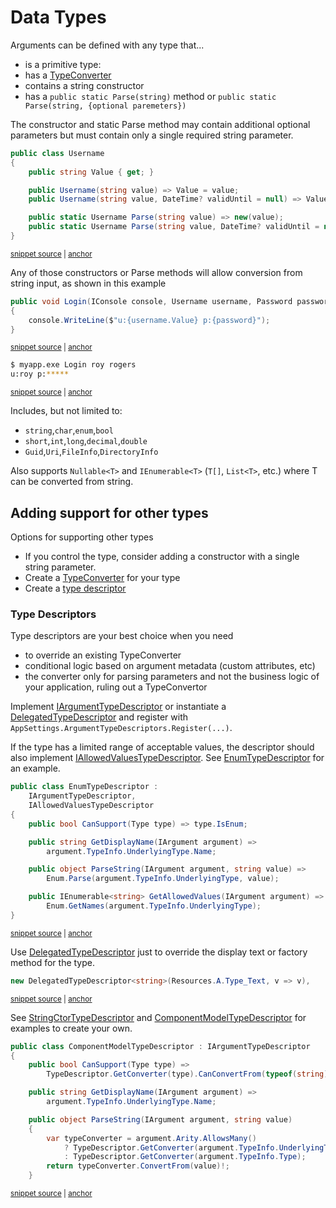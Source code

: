 # Data Types

Arguments can be defined with any type that...

* is a primitive type: 
* has a [TypeConverter](https://docs.microsoft.com/en-us/dotnet/api/system.componentmodel.typeconverter)
* contains a string constructor
* has a `public static Parse(string)` method or `public static Parse(string, {optional paremeters})`
  
The constructor and static Parse method may contain additional optional parameters but must contain only a single required string parameter.

<!-- snippet: argument_types_username -->
<a id='snippet-argument_types_username'></a>
```cs
public class Username
{
    public string Value { get; }

    public Username(string value) => Value = value;
    public Username(string value, DateTime? validUntil = null) => Value = value;

    public static Username Parse(string value) => new(value);
    public static Username Parse(string value, DateTime? validUntil = null) => new(value, validUntil);
}
```
<sup><a href='https://github.com/bilal-fazlani/commanddotnet/blob/master/CommandDotNet.DocExamples/Arguments/Arguments/Argument_Types.cs#L20-L31' title='Snippet source file'>snippet source</a> | <a href='#snippet-argument_types_username' title='Start of snippet'>anchor</a></sup>
<!-- endSnippet -->

Any of those constructors or Parse methods will allow conversion from string input, as shown in this example

<!-- snippet: argument_types -->
<a id='snippet-argument_types'></a>
```cs
public void Login(IConsole console, Username username, Password password)
{
    console.WriteLine($"u:{username.Value} p:{password}");
}
```
<sup><a href='https://github.com/bilal-fazlani/commanddotnet/blob/master/CommandDotNet.DocExamples/Arguments/Arguments/Argument_Types.cs#L12-L17' title='Snippet source file'>snippet source</a> | <a href='#snippet-argument_types' title='Start of snippet'>anchor</a></sup>
<!-- endSnippet -->

<!-- snippet: argument_types_login -->
<a id='snippet-argument_types_login'></a>
```bash
$ myapp.exe Login roy rogers
u:roy p:*****
```
<sup><a href='https://github.com/bilal-fazlani/commanddotnet/blob/master/CommandDotNet.DocExamples/BashSnippets/argument_types_login.bash#L1-L4' title='Snippet source file'>snippet source</a> | <a href='#snippet-argument_types_login' title='Start of snippet'>anchor</a></sup>
<!-- endSnippet -->

Includes, but not limited to:

- `string`,`char`,`enum`,`bool`
- `short`,`int`,`long`,`decimal`,`double`
- `Guid`,`Uri`,`FileInfo`,`DirectoryInfo`

Also supports `Nullable<T>` and `IEnumerable<T>` (`T[]`, `List<T>`, etc.) where T can be converted from string.

## Adding support for other types

Options for supporting other types

* If you control the type, consider adding a constructor with a single string parameter.
* Create a [TypeConverter](https://docs.microsoft.com/en-us/dotnet/api/system.componentmodel.typeconverter) for your type
* Create a [type descriptor](#type-descriptors)

### Type Descriptors

Type descriptors are your best choice when you need 

- to override an existing TypeConverter
- conditional logic based on argument metadata (custom attributes, etc)
- the converter only for parsing parameters and not the business logic of your application, ruling out a TypeConvertor

Implement [IArgumentTypeDescriptor](https://github.com/bilal-fazlani/commanddotnet/blob/master/CommandDotNet/TypeDescriptors/IArgumentTypeDescriptor.cs) or instantiate a [DelegatedTypeDescriptor<T>](https://github.com/bilal-fazlani/commanddotnet/blob/master/CommandDotNet/TypeDescriptors/DelegatedTypeDescriptor.cs) and register with `AppSettings.ArgumentTypeDescriptors.Register(...)`.

If the type has a limited range of acceptable values, the descriptor should also implement [IAllowedValuesTypeDescriptor](https://github.com/bilal-fazlani/commanddotnet/blob/master/CommandDotNet/TypeDescriptors/IAllowedValuesTypeDescriptor.cs).  See [EnumTypeDescriptor](https://github.com/bilal-fazlani/commanddotnet/blob/master/CommandDotNet/TypeDescriptors/EnumTypeDescriptor.cs) for an example.

<!-- snippet: type_descriptors_enum -->
<a id='snippet-type_descriptors_enum'></a>
```cs
public class EnumTypeDescriptor : 
    IArgumentTypeDescriptor,
    IAllowedValuesTypeDescriptor
{
    public bool CanSupport(Type type) => type.IsEnum;

    public string GetDisplayName(IArgument argument) => 
        argument.TypeInfo.UnderlyingType.Name;

    public object ParseString(IArgument argument, string value) => 
        Enum.Parse(argument.TypeInfo.UnderlyingType, value);

    public IEnumerable<string> GetAllowedValues(IArgument argument) => 
        Enum.GetNames(argument.TypeInfo.UnderlyingType);
}
```
<sup><a href='https://github.com/bilal-fazlani/commanddotnet/blob/master/CommandDotNet/TypeDescriptors/EnumTypeDescriptor.cs#L8-L24' title='Snippet source file'>snippet source</a> | <a href='#snippet-type_descriptors_enum' title='Start of snippet'>anchor</a></sup>
<!-- endSnippet -->

Use [DelegatedTypeDescriptor](https://github.com/bilal-fazlani/commanddotnet/blob/master/CommandDotNet/TypeDescriptors/DelegatedTypeDescriptor.cs) just to override the display text or factory method for the type.

<!-- snippet: type_descriptors_string -->
<a id='snippet-type_descriptors_string'></a>
```cs
new DelegatedTypeDescriptor<string>(Resources.A.Type_Text, v => v),
```
<sup><a href='https://github.com/bilal-fazlani/commanddotnet/blob/master/CommandDotNet/TypeDescriptors/ArgumentTypeDescriptors.cs#L23-L25' title='Snippet source file'>snippet source</a> | <a href='#snippet-type_descriptors_string' title='Start of snippet'>anchor</a></sup>
<!-- endSnippet -->

See [StringCtorTypeDescriptor](https://github.com/bilal-fazlani/commanddotnet/blob/master/CommandDotNet/TypeDescriptors/StringCtorTypeDescriptor.cs) and [ComponentModelTypeDescriptor](https://github.com/bilal-fazlani/commanddotnet/blob/master/CommandDotNet/TypeDescriptors/ComponentModelTypeDescriptor.cs) for examples to create your own.

<!-- snippet: type_descriptors_type_convertor -->
<a id='snippet-type_descriptors_type_convertor'></a>
```cs
public class ComponentModelTypeDescriptor : IArgumentTypeDescriptor
{
    public bool CanSupport(Type type) => 
        TypeDescriptor.GetConverter(type).CanConvertFrom(typeof(string));

    public string GetDisplayName(IArgument argument) => 
        argument.TypeInfo.UnderlyingType.Name;

    public object ParseString(IArgument argument, string value)
    {
        var typeConverter = argument.Arity.AllowsMany()
            ? TypeDescriptor.GetConverter(argument.TypeInfo.UnderlyingType)
            : TypeDescriptor.GetConverter(argument.TypeInfo.Type);
        return typeConverter.ConvertFrom(value)!;
    }
```
<sup><a href='https://github.com/bilal-fazlani/commanddotnet/blob/master/CommandDotNet/TypeDescriptors/ComponentModelTypeDescriptor.cs#L8-L24' title='Snippet source file'>snippet source</a> | <a href='#snippet-type_descriptors_type_convertor' title='Start of snippet'>anchor</a></sup>
<!-- endSnippet -->
